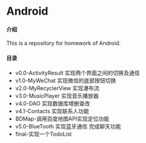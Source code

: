 # Android

#### 介绍
This is a repository for homework of Android.

#### 目录
- v0.0-ActivityResult 实现两个界面之间的切换及通信
- v1.0-MyWeChat 实现微信的底部按钮切换
- v2.0-MyRecyclerView  实现瀑布流
- v3.0-MusicPlayer  实现音乐播放器
- v4.0-DAO 实现数据库增删查改
- v4.1-Contacts  实现联系人功能
- BDMap-调用百度地图API实现定位功能
- v5.0-BlueTooth 实现蓝牙通信 完成聊天功能
- final-实现一个TodoList